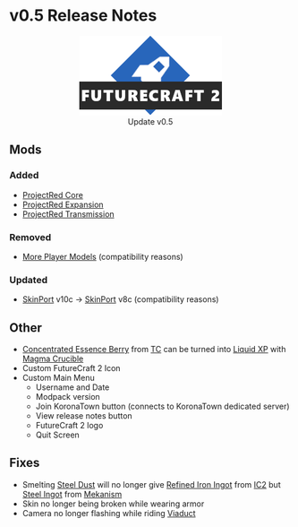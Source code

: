 
# v0.5 Release Notes
<p align="center">
<img src="https://raw.githubusercontent.com/HopikDev/FC2/main/FC2Logo.png"/>
<br/>
Update v0.5
</p>

## Mods
### Added
- [ProjectRed Core](https://www.curseforge.com/minecraft/mc-mods/project-red-base)
- [ProjectRed Expansion](https://www.curseforge.com/minecraft/mc-mods/project-red-mechanical)
- [ProjectRed Transmission](https://www.curseforge.com/minecraft/mc-mods/project-red-integration)
### Removed
- [More Player Models](https://www.curseforge.com/minecraft/mc-mods/more-player-models) (compatibility reasons)
### Updated
- [SkinPort](https://www.curseforge.com/minecraft/mc-mods/skinport) v10c -> [SkinPort](https://www.curseforge.com/minecraft/mc-mods/skinport) v8c (compatibility reasons)

## Other

- [Concentrated Essence Berry](https://ftbwiki.org/Concentrated_Essence_Berry) from [TC](https://www.curseforge.com/minecraft/mc-mods/tinkers-construct) can be turned into [Liquid XP](https://ftb.gamepedia.com/XP_Bucket) with [Magma Crucible](https://oldcofh.github.io/docs/thermal-expansion/machines/magma-crucible)
- Custom FutureCraft 2 Icon
- Custom Main Menu
	- Username and Date
	- Modpack version
	- Join KoronaTown button (connects to KoronaTown dedicated server)
	- View release notes button
	- FutureCraft 2 logo
	- Quit Screen

## Fixes
- Smelting [Steel Dust](https://wiki.aidancbrady.com/wiki/Dusts) will no longer give [Refined Iron Ingot](https://ftb.gamepedia.com/Refined_Iron) from [IC2](https://www.curseforge.com/minecraft/mc-mods/industrial-craft) but [Steel Ingot](https://wiki.aidancbrady.com/wiki/Steel_Ingot) from [Mekanism](https://www.curseforge.com/minecraft/mc-mods/mekanism)
- Skin no longer being broken while wearing armor
- Camera no longer flashing while riding [Viaduct](https://teamcofh.com/docs/1.12/thermal-dynamics/viaduct/)
